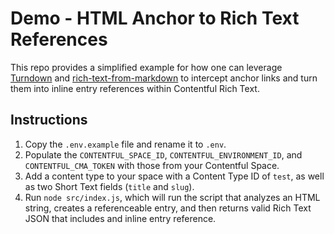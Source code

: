 # Demo - HTML Anchor to Rich Text References

This repo provides a simplified example for how one can leverage [Turndown](https://github.com/mixmark-io/turndown) and [rich-text-from-markdown](https://github.com/contentful/rich-text/tree/master/packages/rich-text-from-markdown) to intercept anchor links and turn them into inline entry references within Contentful Rich Text.

## Instructions

1. Copy the `.env.example` file and rename it to `.env`.
2. Populate the `CONTENTFUL_SPACE_ID`, `CONTENTFUL_ENVIRONMENT_ID`, and `CONTENTFUL_CMA_TOKEN` with those from your Contentful Space.
3. Add a content type to your space with a Content Type ID of `test`, as well as two Short Text fields (`title` and `slug`).
4. Run `node src/index.js`, which will run the script that analyzes an HTML string, creates a referenceable entry, and then returns valid Rich Text JSON that includes and inline entry reference.
